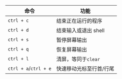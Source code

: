 | 命令                  | 功能                    |
| --------------------- | ----------------------- |
| `ctrl + c`            | 结束正在运行的程序      |
| `ctrl + d`            | 结束输入或退出 shell    |
| `ctrl + s`            | 暂停屏幕输出            |
| `ctrl + q`            | 恢复屏幕输出            |
| `ctrl + l`            | 清屏，等同于`clear`     |
| `ctrl + a`/`ctrl + e` | 快速移动光标至行首/行尾 |
